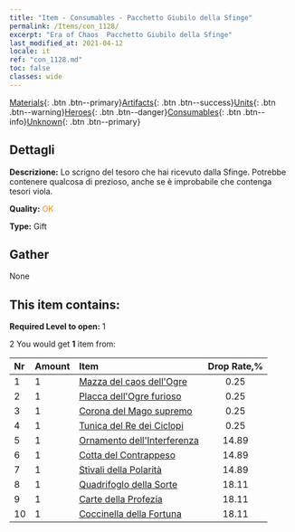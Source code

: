 ```yaml
---
title: "Item - Consumables - Pacchetto Giubilo della Sfinge"
permalink: /Items/con_1128/
excerpt: "Era of Chaos  Pacchetto Giubilo della Sfinge"
last_modified_at: 2021-04-12
locale: it
ref: "con_1128.md"
toc: false
classes: wide
---
```

 [Materials](/it/Items/){: .btn .btn--primary}[Artifacts](/it/Items/Artifacts/){: .btn .btn--success}[Units](/it/Items/Units/){: .btn .btn--warning}[Heroes](/it/Items/Heroes/){: .btn .btn--danger}[Consumables](/it/Items/Consumables/){: .btn .btn--info}[Unknown](/it/Items/Unknown/){: .btn .btn--primary}

## Dettagli
 **Descrizione:** Lo scrigno del tesoro che hai ricevuto dalla Sfinge. Potrebbe contenere qualcosa di prezioso, anche se è improbabile che contenga tesori viola.

 **Quality:** <span style="color: #FF8C00">OK</span>

 **Type:** Gift

## Gather

  None

## This item contains:

 **Required Level to open:** 1

 2 You would get **1** item  from:

  | Nr | Amount |     Item    | Drop Rate,% |
  |:---|:-------|:------------|:---------:|
  | 1 | 1 | [Mazza del caos dell'Ogre](/it/Items/art_125/) | 0.25 | 
  | 2 | 1 | [Placca dell'Ogre furioso](/it/Items/art_126/) | 0.25 | 
  | 3 | 1 | [Corona del Mago supremo](/it/Items/art_127/) | 0.25 | 
  | 4 | 1 | [Tunica del Re dei Ciclopi](/it/Items/art_128/) | 0.25 | 
  | 5 | 1 | [Ornamento dell'Interferenza](/it/Items/art_118/) | 14.89 | 
  | 6 | 1 | [Cotta del Contrappeso](/it/Items/art_119/) | 14.89 | 
  | 7 | 1 | [Stivali della Polarità](/it/Items/art_120/) | 14.89 | 
  | 8 | 1 | [Quadrifoglo della Sorte](/it/Items/art_109/) | 18.11 | 
  | 9 | 1 | [Carte della Profezia](/it/Items/art_110/) | 18.11 | 
  | 10 | 1 | [Coccinella della Fortuna](/it/Items/art_111/) | 18.11 | 
